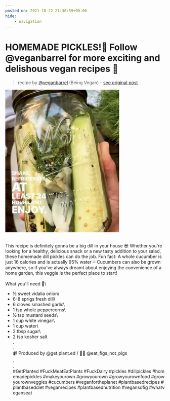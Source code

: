 ```yaml
---
posted on: 2021-10-22 21:36:59+00:00
hide:
    - navigation
---
```


# HOMEMADE PICKLES!🥒 Follow @veganbarrel for more exciting and delishous vegan recipes 🤤 

> recipe by [@veganbarrel](https://www.instagram.com/veganbarrel/) 
(Being Vegan) - [see original post](https://instagram.com/p/CVWKJbwq6nE)

![](../img/veganbarrel_22-10-2021_2110.png)

\
This recipe is definitely gonna be a big dill in your house 😎 Whether you're looking for a healthy, delicious snack or a new tasty addition to your salad, these homemade dill pickles can do the job. Fun fact: A whole cucumber is just 16 calories and is actually 95% water 💦 Cucumbers can also be grown anywhere, so if you've always dreamt about enjoying the convenience of a home garden, this veggie is the perfect place to start! ⁠\
⁠\
What you'll need 🥒⁠\
- ½ sweet vidalia onion⁠\
- 6-8 sprigs fresh dill⁠\
- 6 cloves smashed garlic⁠\
- 1 tsp whole peppercorns⁠\
- ½ tsp mustard seeds⁠\
- 1 cup white vinegar⁠\
- 1 cup water⁠\
- 2 tbsp sugar⁠\
- 2 tsp kosher salt⁠\
.\
.⁠\
📹 Produced by @get.plant.ed / 🧑‍🍳 @eat_figs_not_pigs⁠\
.⁠\
.⁠\
\#GetPlanted \#FuckMeatEatPlants \#FuckDairy \#pickles \#dillpickles \#homemadepickles \#makeyourown \#growyourown \#growyourownfood \#growyourownveggies \#cucumbers \#veganfortheplanet \#plantbasedrecipes \#plantbaseddiet \#veganrecipes \#plantbasednutrition \#vegansofig \#whatveganseat 